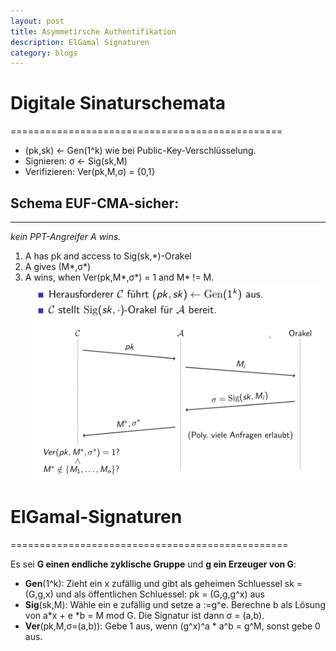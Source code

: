 ```yaml
---
layout: post
title: Asymmetirsche Authentifikation
description: ElGamal Signaturen
category: blogs
---
```


# Digitale Sinaturschemata
===============================================

+ (pk,sk) <- Gen(1^k) wie bei Public-Key-Verschlüsselung.
+ Signieren: σ <- Sig(sk,M)
+ Verifizieren: Ver(pk,M,σ) = {0,1}

## Schema EUF-CMA-sicher:
--------------------------------------
_kein PPT-Angreifer A wins._
1. A has pk and access to Sig(sk,*)-Orakel
2. A gives (M*,σ*)
3. A wins, when Ver(pk,M*,σ*) = 1 and M* != M.
![alt text](/resources/postImage/asymmetirscheAuthentifikation/EUF-CMA.png)

# ElGamal-Signaturen
================================================

Es sei **G einen endliche zyklische Gruppe** und **g ein Erzeuger von G**:

+ **Gen**(1^k): Zieht ein x zufällig und gibt als geheimen Schluessel sk = (G,g,x) und als öffentlichen Schluessel: pk = (G,g,g^x) aus
+ **Sig**(sk,M): Wähle ein e zufällig und setze a :=g^e. Berechne b als Lösung von a*x + e *b = M mod G. Die Signatur ist dann σ  = (a,b).
+ **Ver**(pk,M,σ=(a,b)): Gebe 1 aus, wenn (g^x)^a * a^b = g^M, sonst gebe 0 aus.

[Yange]:    http://camscofie.github.io  "Yange"
